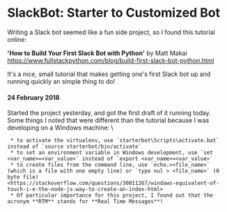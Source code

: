 # SlackBot: Starter to Customized Bot

Writing a Slack bot seemed like a fun side project, so I found this tutorial online:

__'How to Build Your First Slack Bot with Python'__ by Matt Makai \
<https://www.fullstackpython.com/blog/build-first-slack-bot-python.html>

It's a nice, small tutorial that makes getting one's first Slack bot up and running quickly an simple thing to do!

#### 24 February 2018
Started the project yesterday, and got the first draft of it running today. Some things I noted that were different than the tutorial because I was developing on a Windows machine: \

	 * to activate the virtualenv, use `starterbot\Scripts\activate.bat` instead of `source starterbot/bin/activate`
	 * to set an environment variable in Windows development, use `set <var_name>=<var_value>` instead of `export <var_name>=<var_value>`
	 * to create files from the command line, use `echo.><file_name>` (which is a file with one empty line) or `type nul > <file_name>` (0 byte file)
	<https://stackoverflow.com/questions/30011267/windows-equivalent-of-touch-i-e-the-node-js-way-to-create-an-index-html>
	 * Of particular importance for this project, I found out that the acronym **RTM** stands for **Real Time Messages**!

